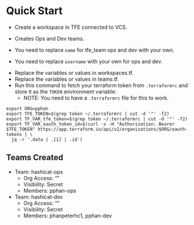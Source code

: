 # Quick Start

- Create a workspace in TFE connected to VCS.
- Creates Ops and Dev teams.

- You need to replace `name` for tfe_team ops and dev with your own.
- You need to replace `username` with your own for ops and dev.
* Replace the variables or values in workspaces.tf.
* Replace the variables or values in teams.tf.
* Run this command to fetch your terraform token from `.terraformrc` and store it as the `TOKEN` environment variable:
	* NOTE: You need to have a `.terraformrc` file for this to work.
```
export ORG=pphan
export TFE_TOKEN=$(grep token ~/.terraformrc | cut -d '"' -f2)
export TF_VAR_tfe_token=$(grep token ~/.terraformrc | cut -d '"' -f2)
export TF_VAR_oauth_token_id=$(curl -s -H "Authorization: Bearer $TFE_TOKEN" https://app.terraform.io/api/v2/organizations/$ORG/oauth-tokens | \
  jq -r '.data | .[1] | .id')
```

## Teams Created
* Team: hashicat-ops
	* Org Access: “”
	* Visibility: Secret
	* Members: pphan-ops
* Team: hashicat-dev
	* Org Access: “”
	* Visibility: Secret
	* Members: phanpeterhc1, pphan-dev
